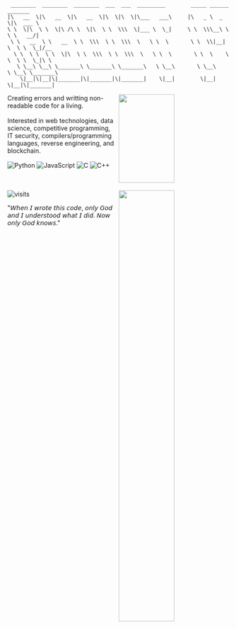 ```                                                                                        
 ________  ________  ________  ___  ___  _________        _____ ______   _______      
|\   __  \|\   __  \|\   __  \|\  \|\  \|\___   ___\     |\   _ \  _   \|\  ___ \     
\ \  \|\  \ \  \|\ /\ \  \|\  \ \  \\\  \|___ \  \_|     \ \  \\\__\ \  \ \   __/|    
 \ \   __  \ \   __  \ \  \\\  \ \  \\\  \   \ \  \       \ \  \\|__| \  \ \  \_|/__  
  \ \  \ \  \ \  \|\  \ \  \\\  \ \  \\\  \   \ \  \       \ \  \    \ \  \ \  \_|\ \ 
   \ \__\ \__\ \_______\ \_______\ \_______\   \ \__\       \ \__\    \ \__\ \_______\
    \|__|\|__|\|_______|\|_______|\|_______|    \|__|        \|__|     \|__|\|_______|
```

<img width="50%" height="200px" align="right" src="https://fiverr-res.cloudinary.com/images/t_main1,q_auto,f_auto,q_auto,f_auto/attachments/delivery/asset/28f4413b27e2d5142cb2cf412576b5be-1667002896/superpixelersanimation/create-a-custom-pixel-art-wallpaper-background.gif">

Creating errors and writting non-readable code for a living.
<br><br>Interested in web technologies, data science, competitive programming, IT security, compilers/programming languages, reverse engineering, and blockchain.

<img alt="Python" align="center" src="https://img.shields.io/badge/-Python-007aff?style=flat&logo=python&logoColor=white" /> <img alt="JavaScript" align="center" src="https://img.shields.io/badge/-JavaScript-black?style=flat&logo=javascript&logoColor=yellow" /> <img alt="C" align="center" src="https://img.shields.io/badge/-C-2b2929?style=flat&logo=c&logoColor=white" /> <img alt=" C++" align="center" src="https://img.shields.io/badge/-C%2B%2B-d42892?style=flat&logo=C%2B%2B&logoColor=white" />

<br><br><img width="50%" align="right" src="https://github-readme-activity-graph.cyclic.app/graph?username=radojicic23&theme=tokyo-night&hide_border=true">
![visits](https://visit-counter.vercel.app/counter.png?page=https%3A%2F%2Fgithub.com%2Fradojicic23&s=80&c=ff0000&bg=00000000&no=6&ff=alien&tb=&ta=)


"𝘞𝘩𝘦𝘯 𝘐 𝘸𝘳𝘰𝘵𝘦 𝘵𝘩𝘪𝘴 𝘤𝘰𝘥𝘦, 𝘰𝘯𝘭𝘺 𝘎𝘰𝘥 𝘢𝘯𝘥 𝘐 𝘶𝘯𝘥𝘦𝘳𝘴𝘵𝘰𝘰𝘥 𝘸𝘩𝘢𝘵 𝘐 𝘥𝘪𝘥. 𝘕𝘰𝘸 𝘰𝘯𝘭𝘺 𝘎𝘰𝘥 𝘬𝘯𝘰𝘸𝘴." 
